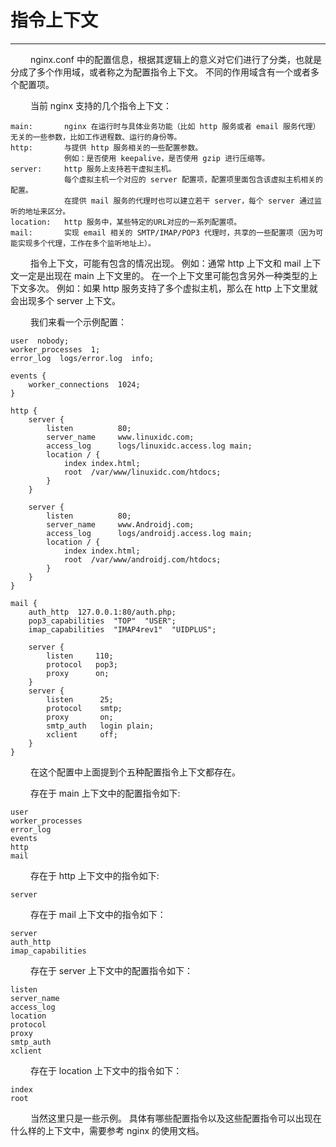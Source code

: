 # 指令上下文
***

&emsp;&emsp;
nginx.conf 中的配置信息，根据其逻辑上的意义对它们进行了分类，也就是分成了多个作用域，或者称之为配置指令上下文。
不同的作用域含有一个或者多个配置项。

&emsp;&emsp;
当前 nginx 支持的几个指令上下文：

    main:       nginx 在运行时与具体业务功能（比如 http 服务或者 email 服务代理）无关的一些参数，比如工作进程数、运行的身份等。
    http:       与提供 http 服务相关的一些配置参数。
                例如：是否使用 keepalive，是否使用 gzip 进行压缩等。
    server:     http 服务上支持若干虚拟主机。
                每个虚拟主机一个对应的 server 配置项，配置项里面包含该虚拟主机相关的配置。
                在提供 mail 服务的代理时也可以建立若干 server，每个 server 通过监听的地址来区分。
    location:   http 服务中，某些特定的URL对应的一系列配置项。
    mail:       实现 email 相关的 SMTP/IMAP/POP3 代理时，共享的一些配置项（因为可能实现多个代理，工作在多个监听地址上）。

&emsp;&emsp;
指令上下文，可能有包含的情况出现。
例如：通常 http 上下文和 mail 上下文一定是出现在 main 上下文里的。
在一个上下文里可能包含另外一种类型的上下文多次。
例如：如果 http 服务支持了多个虚拟主机，那么在 http 上下文里就会出现多个 server 上下文。

&emsp;&emsp;
我们来看一个示例配置：

    user  nobody;
    worker_processes  1;
    error_log  logs/error.log  info;

    events {
        worker_connections  1024;
    }

    http {
        server {
            listen          80;
            server_name     www.linuxidc.com;
            access_log      logs/linuxidc.access.log main;
            location / {
                index index.html;
                root  /var/www/linuxidc.com/htdocs;
            }
        }

        server {
            listen          80;
            server_name     www.Androidj.com;
            access_log      logs/androidj.access.log main;
            location / {
                index index.html;
                root  /var/www/androidj.com/htdocs;
            }
        }
    }

    mail {
        auth_http  127.0.0.1:80/auth.php;
        pop3_capabilities  "TOP"  "USER";
        imap_capabilities  "IMAP4rev1"  "UIDPLUS";

        server {
            listen     110;
            protocol   pop3;
            proxy      on;
        }
        server {
            listen      25;
            protocol    smtp;
            proxy       on;
            smtp_auth   login plain;
            xclient     off;
        }
    }

&emsp;&emsp;
在这个配置中上面提到个五种配置指令上下文都存在。

&emsp;&emsp;
存在于 main 上下文中的配置指令如下:

    user
    worker_processes
    error_log
    events
    http
    mail

&emsp;&emsp;
存在于 http 上下文中的指令如下:

    server

&emsp;&emsp;
存在于 mail 上下文中的指令如下：

    server
    auth_http
    imap_capabilities

&emsp;&emsp;
存在于 server 上下文中的配置指令如下：

    listen
    server_name
    access_log
    location
    protocol
    proxy
    smtp_auth
    xclient

&emsp;&emsp;
存在于 location 上下文中的指令如下：

    index
    root

&emsp;&emsp;
当然这里只是一些示例。
具体有哪些配置指令以及这些配置指令可以出现在什么样的上下文中，需要参考 nginx 的使用文档。
